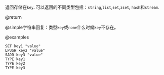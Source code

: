 返回存储在`key`.
可以返回的不同类型包括：`string`,`list`,`set`,`zset`,
`hash`和`stream`.

@return

@simple字符串回复：类型`key`或`none`什么时候`key`不存在。

@examples

```cli
SET key1 "value"
LPUSH key2 "value"
SADD key3 "value"
TYPE key1
TYPE key2
TYPE key3
```
